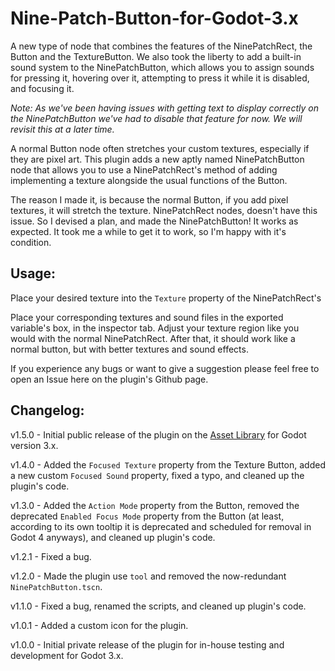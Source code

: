 # Nine-Patch-Button-for-Godot-3.x
A new type of node that combines the features of the NinePatchRect, the Button and the TextureButton. We also took the liberty to add a built-in sound system to the NinePatchButton, which allows you to assign sounds for pressing it, hovering over it, attempting to press it while it is disabled, and focusing it.

*Note: As we've been having issues with getting text to display correctly on the NinePatchButton we've had to disable that feature for now. We will revisit this at a later time.*

A normal Button node often stretches your custom textures, especially if they are pixel art. This plugin adds a new aptly named NinePatchButton node that allows you to use a NinePatchRect's method of adding implementing a texture alongside the usual functions of the Button.

The reason I made it, is because the normal Button, if you add pixel textures, it will stretch the texture. NinePatchRect nodes, doesn't have this issue. So I devised a plan, and made the NinePatchButton! It works as expected. It took me a while to get it to work, so I'm happy with it's condition.

## Usage:
Place your desired texture into the `Texture` property of the NinePatchRect's 

Place your corresponding textures and sound files in the exported variable's box, in the inspector tab. Adjust your texture region like you would with the normal NinePatchRect. After that, it should work like a normal button, but with better textures and sound effects.

If you experience any bugs or want to give a suggestion please feel free to open an Issue here on the plugin's Github page.

## Changelog:
v1.5.0 - Initial public release of the plugin on the [Asset Library](https://godotengine.org/asset-library) for Godot version 3.x.

v1.4.0 - Added the `Focused Texture` property from the Texture Button, added a new custom `Focused Sound` property, fixed a typo, and cleaned up the plugin's code.

v1.3.0 - Added the `Action Mode` property from the Button, removed the deprecated `Enabled Focus Mode` property from the Button (at least, according to its own tooltip it is deprecated and scheduled for removal in Godot 4 anyways), and cleaned up plugin's code.

v1.2.1 - Fixed a bug.

v1.2.0 - Made the plugin use `tool` and removed the now-redundant `NinePatchButton.tscn`.

v1.1.0 - Fixed a bug, renamed the scripts, and cleaned up plugin's code.

v1.0.1 - Added a custom icon for the plugin.

v1.0.0 - Initial private release of the plugin for in-house testing and development for Godot 3.x.
